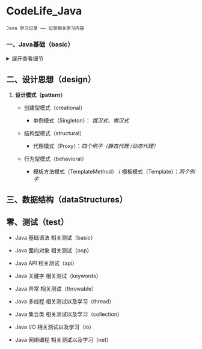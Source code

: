 # CodeLife_Java

    Java 学习记录 —— 记录相关学习内容


### 一、Java基础（basic）

<details>
<summary>展开查看细节</summary>


1. **Java运算符（operator）**
    + 逻辑运算符（logic）
        + BitwiseXOR ： *三种替换方式
          重点讲 ^（异或运算）来实现替换方式*
        + BHDConverter ： *模拟进制转换
          使用 & 和 位移运算 来实现*
2. **Java结构（选择、循环）（structure）**
    + 嵌套循环（nestedloop）
        + PrimeNumber ： *查找质数(1-100000)
          使用不同的方式来查找质数*
3. **Java数组（arrays）**
    + 数组赋值（assignment）
        + PascalTriangle ：*杨辉三角
          使用二维数组 打印10行 杨辉三角*
    + 求数组平均值、最大最小值、和等（value）
    + 数组的复制、反转、查找（线性查找、二分法查找）（crl）
        + ArrayReverse : *数组反转*
        + ArrayLookup ： *数组查找
          主要写线性查找、二分法查找*
    + 数组排序（sort）
        + BubbleSort ： *冒泡排序*
</details>


    
## 二、设计思想（design）

1. **设计模式（pattern）**

    + 创建型模式（creational）
        
        + 单例模式（Singleton）： *饿汉式、懒汉式*

    + 结构型模式（structural）
        
        + 代理模式（Proxy）：*四个例子（静态代理 /动态代理）*
       
   + 行为型模式（behavioral）
    
        + 模板方法模式（TemplateMethod） / 模板模式（Template）：*两个例子*

## 三、数据结构（dataStructures）
## 零、测试（test）

+ Java 基础语法 相关测试（basic）

+ Java 面向对象 相关测试（oop）

+ Java API 相关测试（api）

+ Java 关键字 相关测试（keywords）

+ Java 异常 相关测试（throwable）

+ Java 多线程 相关测试以及学习（thread）

+ Java 集合类 相关测试以及学习（collection）

+ Java I/O 相关测试以及学习（io）

+ Java 网络编程 相关测试以及学习（net）
